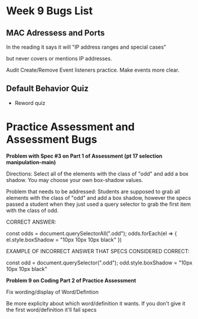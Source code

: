 # Week 9 Bugs List


## **MAC Adressess and Ports**

In the reading it says it will "IP address ranges and special cases"

but never covers or mentions IP addresses.

Audit Create/Remove Event listeners practice. Make events more clear.




## **Default Behavior Quiz**

 * Reword quiz

# Practice Assessment and Assessment Bugs

 **Problem with Spec #3 on Part 1 of Assessment (pt 17 selection manipulation-main)**

Directions:  Select all of the elements with the class of "odd" and add a box shadow. You
may choose your own box-shadow values.

Problem that needs to be addressed:  Students are supposed to grab all elements with the class of "odd" and add a box shadow, however the specs passed a student when they just used a query selector to grab the first item with the class of odd.

CORRECT ANSWER:

const odds = document.querySelectorAll(".odd");
odds.forEach(el => {
    el.style.boxShadow = "10px 10px 10px black"
})

EXAMPLE OF INCORRECT ANSWER THAT SPECS CONSIDERED CORRECT:

const odd = document.querySelector(".odd");
odd.style.boxShadow = "10px 10px 10px black"


**Problem 9 on Coding Part 2 of Practice Assessment**

Fix wording/display of Word/Defintion

Be more explicity about which word/definition it wants. If you don't give it the first word/definition it'll fail specs

